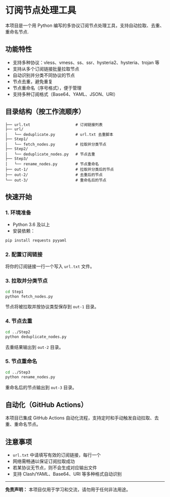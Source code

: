 # 订阅节点处理工具

本项目是一个用 Python 编写的多协议订阅节点处理工具，支持自动拉取、去重、重命名节点.

## 功能特性

- 支持多种协议：vless、vmess、ss、ssr、hysteria2、hysteria、trojan 等
- 支持从多个订阅链接批量拉取节点
- 自动识别并分类不同协议的节点
- 节点去重，避免重复
- 节点重命名（序号格式），便于管理
- 支持多种订阅格式（Base64、YAML、JSON、URI）

## 目录结构（按工作流顺序）

```
├── url.txt                    # 订阅链接列表
├── url/
│   └── deduplicate.py         # url.txt 去重脚本
├── Step1/
│   └── fetch_nodes.py         # 拉取并分类节点
├── Step2/
│   └── deduplicate_nodes.py   # 节点去重
├── Step3/
│   └── rename_nodes.py        # 节点重命名
├── out-1/                     # 拉取并分类后的节点
├── out-2/                     # 去重后的节点
└── out-3/                     # 重命名后的节点
```

## 快速开始

### 1. 环境准备

- Python 3.6 及以上
- 安装依赖：

```bash
pip install requests pyyaml
```

### 2. 配置订阅链接

将你的订阅链接一行一个写入 `url.txt` 文件。

### 3. 拉取并分类节点

```bash
cd Step1
python fetch_nodes.py
```
节点将被拉取并按协议类型保存到 `out-1` 目录。

### 4. 节点去重

```bash
cd ../Step2
python deduplicate_nodes.py
```
去重结果输出到 `out-2` 目录。

### 5. 节点重命名

```bash
cd ../Step3
python rename_nodes.py
```
重命名后的节点输出到 `out-3` 目录。

## 自动化（GitHub Actions）

本项目已集成 GitHub Actions 自动化流程，支持定时和手动触发自动拉取、去重、重命名节点。

## 注意事项

- `url.txt` 中请填写有效的订阅链接，每行一个
- 网络需畅通以保证订阅拉取成功
- 若某协议无节点，则不会生成对应输出文件
- 支持 Clash/YAML、Base64、URI 等多种格式自动识别


---
**免责声明：** 本项目仅用于学习和交流，请勿用于任何非法用途。